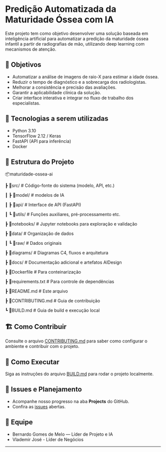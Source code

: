 # Predição Automatizada da Maturidade Óssea com IA

Este projeto tem como objetivo desenvolver uma solução baseada em inteligência artificial para automatizar a predição da maturidade óssea infantil a partir de radiografias de mão, utilizando deep learning com mecanismos de atenção.

## 🎯 Objetivos

- Automatizar a análise de imagens de raio-X para estimar a idade óssea.
- Reduzir o tempo de diagnóstico e a sobrecarga dos radiologistas.
- Melhorar a consistência e precisão das avaliações.
- Garantir a aplicabilidade clínica da solução.
- Criar interface interativa e integrar no fluxo de trabalho dos especialistas.

## 🧠 Tecnologias a serem utilizadas

- Python 3.10
- TensorFlow 2.12 / Keras
- FastAPI (API para inferência)
- Docker 

## 🧩 Estrutura do Projeto

📦maturidade-ossea-ai

┣ 📂src/ # Código-fonte do sistema (modelo, API, etc.)

┃ ┣ 📂model/ # modelos de IA

┃ ┣ 📂api/ # Interface de API (FastAPI)

┃ ┗ 📂utils/ # Funções auxiliares, pré-processamento etc.

┣ 📂notebooks/ # Jupyter notebooks para exploração e validação

┣ 📂data/ # Organização de dados

┃ ┗ 📂raw/ # Dados originais

┣ 📂diagrams/ # Diagramas C4, fluxos e arquitetura

┣ 📂docs/ # Documentação adicional e artefatos AIDesign

┣ 📄Dockerfile # Para conteinarização

┣ 📄requirements.txt # Para controle de dependências

┣ 📄README.md # Este arquivo

┣ 📄CONTRIBUTING.md # Guia de contribuição

┗ 📄BUILD.md # Guia de build e execução local


## 🏗️ Como Contribuir

Consulte o arquivo [CONTRIBUTING.md](CONTRIBUTING.md) para saber como configurar o ambiente e contribuir com o projeto.

## 🚀 Como Executar

Siga as instruções do arquivo [BUILD.md](BUILD.md) para rodar o projeto localmente.

## 📌 Issues e Planejamento

- Acompanhe nosso progresso na aba **Projects** do GitHub.
- Confira as [issues](https://github.com/seu-usuario/seu-repositorio/issues) abertas.

## 👥 Equipe

- Bernardo Gomes de Melo — Líder de Projeto e IA  
- Vlademir José - Líder de Negócios


---

